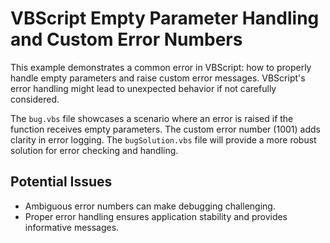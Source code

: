 # VBScript Empty Parameter Handling and Custom Error Numbers

This example demonstrates a common error in VBScript: how to properly handle empty parameters and raise custom error messages. VBScript's error handling might lead to unexpected behavior if not carefully considered.

The `bug.vbs` file showcases a scenario where an error is raised if the function receives empty parameters. The custom error number (1001) adds clarity in error logging.  The `bugSolution.vbs` file will provide a more robust solution for error checking and handling.

## Potential Issues
* Ambiguous error numbers can make debugging challenging.
* Proper error handling ensures application stability and provides informative messages.